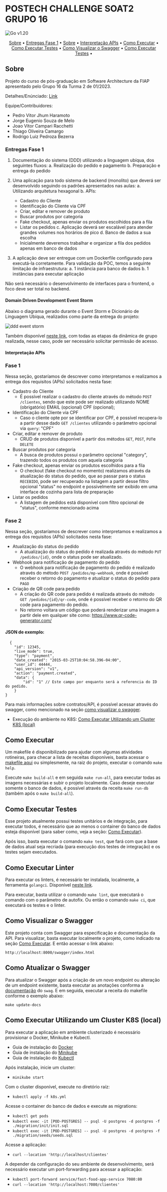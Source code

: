 # POSTECH CHALLENGE SOAT2 GRUPO 16
![Go v1.20](https://img.shields.io/badge/go-v1.20-blue)

<p align="center">
 <a href="#sobre">Sobre</a> •
 <a href="#entregas-fase-1">Entregas Fase 1</a> •
 <a href="#domain-driven-development-event-storm">Sobre</a> •
 <a href="#interpretação-apis">Interpretação APIs</a> •
 <a href="#como-executar">Como Executar</a> •
 <a href="#como-executar-testes">Como Executar Testes</a> •
 <a href="#como-visualizar-o-swagger">Como Visualizar o Swagger</a> •
 <a href="#como-atualizar-o-swagger">Como Executar Testes</a> •
</p>

## Sobre
Projeto do curso de pós-graduação em Software Architecture da FIAP apresentado pelo Grupo 16 da Turma 2 de 01/2023.

Detalhes/Enúnciado: [Link](https://on.fiap.com.br/mod/conteudoshtml/view.php?id=314758&c=8960&sesskey=CSIu2psPsh)

Equipe/Contribuidores:
- Pedro Vitor Jhum Haramoto
- Jorge Eugenio Souza de Melo
- Joao Vitor Campari Racchetti
- Thiago Oliveira Camargo
- Rodrigo Luiz Pedroza Bezerra

### Entregas Fase 1

1. Documentação do sistema (DDD) utilizando a linguagem ubíqua, dos seguintes fluxos:
a. Realização do pedido e pagamento
b. Preparação e entrega do pedido

2. Uma aplicação para todo sistema de backend (monolito) que deverá ser desenvolvido seguindo os padrões apresentados nas aulas:
a. Utilizando arquitetura hexagonal
b. APIs:
    - Cadastro do Cliente
    - Identificação do Cliente via CPF
    - Criar, editar e remover de produto
    - Buscar produtos por categoria
    - Fake checkout, apenas enviar os produtos escolhidos para a fila
    - Listar os pedidos
c. Aplicação deverá ser escalável para atender grandes volumes nos horários de pico
d. Banco de dados a sua escolha
    - Inicialmente deveremos trabalhar e organizar a fila dos pedidos apenas em banco de dados

3. A aplicação deve ser entregue com um Dockerfile configurado para executá-la corretamente.
Para validação da POC, temos a seguinte limitação de infraestrutura:
a. 1 instância para banco de dados
b. 1 instâncias para executar aplicação

Não será necessário o desenvolvimento de interfaces para o frontend, o foco deve ser total no backend.

#### Domain Driven Development Event Storm

Abaixo o diagrama gerado durante o Event Storm e Dicionário de Linguagem Ubíqua, realizados como parte da entrega do projeto:

![ddd event storm](./docs/srcs/ddd.png)

Também disponível [neste link](https://miro.com/app/board/uXjVMBVJX7I=/), com todas as etapas da dinâmica de grupo realizada, nesse caso, pode ser necessário solicitar permissão de acesso.

#### Interpretação APIs 

### Fase 1
Nessa seção, gostaríamos de descrever como interpretamos e realizamos a entrega dos requisitos (APIs) solicitados nesta fase:

- Cadastro do Cliente
    - É possível realizar o cadastro do cliente através do método `POST /clientes`, sendo que este pode ser realizado utilizando NOME (obrigatório) EMAIL (opcional) CPF (opcional);
- Identificação do Cliente via CPF
    - Caso o cliente opte por se identificar por CPF, é possível recupera-lo a partir desse dado `GET /clientes` utilizando o parâmetro opcional via `query`: "CPF"
- Criar, editar e remover de produto
    - CRUD de produtos disponível a partir dos métodos `GET`, `POST`, `PUT`e `DELETE`
- Buscar produtos por categoria
    - A busca de produtos possui o parâmetro opcional "category", trazendo todos os produtos com aquela categoria
- Fake checkout, apenas enviar os produtos escolhidos para a fila
    - O checkout (fake checkout no momento) realizamos através da atualização do status do pedido, que ao passar para o status `RECEBIDO`, pode ser recuperado na listagem a partir desse filtro opcional "status" no endpoint e possivelmente ser exibido em uma interface de cozinha para lista de preparação
- Listar os pedidos
    - A listagem de pedidos está disponível com filtro opcional de "status", conforme mencionado acima

### Fase 2
Nessa seção, gostaríamos de descrever como interpretamos e realizamos a entrega dos requisitos (APIs) solicitados nesta fase:
- Atualização do status do pedido
    - A atualização do status do pedido é realizada através do método `PUT /pedidos/{id}`, onde o status pode ser atualizado.
- Webhook para notificação de pagamento do pedido
    - O webhook para notificação de pagamento do pedido é realizado através do método `POST /pedidos/mp-webhook`, onde é possível receber o retorno do pagamento e atualizar o status do pedido para `PAGO`
- Criação de QR code para pedido
  - A criação do QR code para pedido é realizada através do método `GET /pedidos/{id}/qr-code`, onde é possível receber o retorno do QR code para pagamento do pedido.
  - No retorno voltara um código que poderá renderizar uma imagem a partir dele em qualquer site como: https://www.qr-code-generator.com/
#### JSON de exemplo:
````
  {
    "id": 12345,
    "live_mode": true,
    "type": "payment",
    "date_created": "2015-03-25T10:04:58.396-04:00",
    "user_id": 44444,
    "api_version": "v1",
    "action": "payment.created",
    "data": {
        "id": "1" // Este campo por enquanto será a referencia do ID do pedido.
    }
}
````
  
Para mais informações sobre contratos/API, é possível acessar através do swagger, como mencionado na seção [como visualizar o swagger](#como-visualizar-o-swagger).
- Execução do ambiente no K8S: [Como Executar Utilizando um Cluster K8S (local)](#como-executar-utilizando-um-cluster-k8s-local)

## Como Executar

Um makefile é disponibilizado para ajudar com algumas atividades rotineiras, para checar a lista de receitas disponíveis, basta acessar o [makefile aqui](./Makefile) ou simplesmente, na raiz do projeto, executar o comando `make help`.

Execute `make build-all` e em seguida `make run-all`, para executar todas as imagens necessárias e subir o projeto localmente. Caso deseje executar somente o banco de dados, é possível através da receita `make run-db` (também após o `make build-all`).

## Como Executar Testes

Esse projeto atualmente possui testes unitários e de integração, para executar todos, é necessário que ao menos o container do banco de dados esteja disponível (para saber como, veja a seção: [Como Executar](#como-executar)).

Após isso, basta executar o comando `make test`, que fará com que a base de dados atual seja recriada (para execução dos testes de integração) e os testes sejam executados.

## Como Executar Linter

Para executar os linters, é necessário ter instalada, localmente, a ferramenta `golangci`. Disponível [neste link](https://golangci-lint.run/usage/install/).

Para executar, basta utilizar o comando `make lint`, que executará o comando com o parâmetro de autofix. Ou então o comando `make ci`, que executará os testes e o linter.

## Como Visualizar o Swagger

Este projeto conta com Swagger para especificação e documentação da API. Para visualizar, basta executar localmente o projeto, como indicado na seção [Como Executar](#como-executar). E então acessar o link abaixo:

`http://localhost:8000/swagger/index.html`

## Como Atualizar o Swagger

Para atualizar o Swagger após a criação de um novo endpoint ou alteração de um endpoint existente, basta executar as anotações conforma a [documentação](https://github.com/swaggo/http-swagger#a-practical-example) do `swag`. E em seguida, executar a receita do makefile conforme o exemplo abaixo:

`make update-docs`

## Como Executar Utilizando um Cluster K8S (local)

Para executar a aplicação em ambiente clusterizado é necessário provisionar o Docker, Minikube e Kubectl.
- Guia de instalação do [Docker](https://docs.docker.com/engine/install/)
- Guia de instalação do [Minikube](https://minikube.sigs.k8s.io/docs/start/)
- Guia de instalação do [Kubectl](https://kubernetes.io/docs/tasks/tools/)

Após instalação, inicie um cluster:
- `minikube start`

Com o cluster disponível, execute no diretório raíz:
- `kubectl apply -f k8s.yml`

Acesse o container do banco de dados e execute as migrations:
- `kubectl get pods`
- `kubectl exec -it [POD-POSTGRES] -- psql -U postgres -d postgres -f ./migration/init/init.sql`
- `kubectl exec -it [POD-POSTGRES] -- psql -U postgres -d postgres -f ./migration/seeds/seeds.sql`

Acesse a aplicação:
- `curl --location 'http://localhost/clientes'`

A depender da configuração do seu ambiente de desenvolvimento, será necessário executar um port-forwarding para acessar a aplicação:
- `kubectl port-forward service/fast-food-app-service 7080:80`
- `curl --location 'http://localhost:7080/clientes'`
